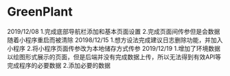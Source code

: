 # GreenPlant
2019/12/08
1.完成底部导航栏添加和基本页面设置
2.完成页面间传参但是会数据随着小程序重启而被清除
20198/12/15
1.想方设法完成建议日志删除功能，并加入小程序
2.将小程序页面传参改为本地储存方式传参
2019/12/19
1.增加了环境数据以绘图形式展示的页面，但是后端并没有完成数据上传，所以无法得到有效API等完成程序的必要数据
2.添加必要的数据
